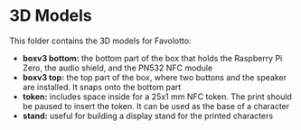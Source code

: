 # 3D Models

This folder contains the 3D models for Favolotto:

* **boxv3 bottom:** the bottom part of the box that holds the Raspberry Pi Zero, the audio shield, and the PN532 NFC module
* **boxv3 top:** the top part of the box, where two buttons and the speaker are installed. It snaps onto the bottom part
* **token:** includes space inside for a 25x1 mm NFC token. The print should be paused to insert the token. It can be used as the base of a character
* **stand:** useful for building a display stand for the printed characters
